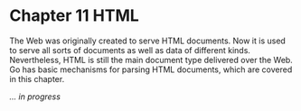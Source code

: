 # Chapter 11 HTML

The Web was originally created to serve HTML documents. Now it is used to serve all sorts of documents as well as data of different kinds. Nevertheless, HTML is still the main document type delivered over the Web. Go has basic mechanisms for parsing HTML documents, which are covered in this chapter.

*... in progress*